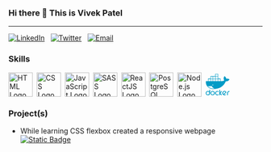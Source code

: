 ### Hi there 👋 This is Vivek Patel

________________________________________________________________


[![LinkedIn](https://img.shields.io/badge/LinkedIn-0077B5?style=for-the-badge&logo=linkedin&logoColor=white)](https://www.linkedin.com/in/patelvivek7879/)
&nbsp;
[![Twitter](https://img.shields.io/badge/Twitter-1DA1F2?style=for-the-badge&logo=twitter&logoColor=white)](https://twitter.com/patelvivek7879)
&nbsp;
[![Email](https://img.shields.io/badge/Email-0077B5?style=for-the-badge&logo=gmail)](mailto:patelvivek7879@gmail.com)


### Skills
<div style="display:flex;">
  <img src="https://upload.wikimedia.org/wikipedia/commons/6/61/HTML5_logo_and_wordmark.svg" alt="HTML Logo" width="48" height="48"> &nbsp;&nbsp;
  <img src="https://upload.wikimedia.org/wikipedia/commons/d/d5/CSS3_logo_and_wordmark.svg" alt="CSS Logo" width="48" height="48"> &nbsp;&nbsp;
  <img src="https://upload.wikimedia.org/wikipedia/commons/9/99/Unofficial_JavaScript_logo_2.svg" alt="JavaScript Logo" width="48" height="48"> &nbsp;&nbsp;
  <img src="https://upload.wikimedia.org/wikipedia/commons/9/96/Sass_Logo_Color.svg" alt="SASS Logo" width="48" height="48"> &nbsp;&nbsp;
  <img src="https://upload.wikimedia.org/wikipedia/commons/a/a7/React-icon.svg" alt="ReactJS Logo" width="48" height="48"> &nbsp;&nbsp;
  <img src="https://upload.wikimedia.org/wikipedia/commons/2/29/Postgresql_elephant.svg" alt="PostgreSQL Logo" width="48" height="48"> &nbsp;&nbsp;
  <img src="https://upload.wikimedia.org/wikipedia/commons/d/d9/Node.js_logo.svg" alt="Node.js Logo" width="48" height="48"> &nbsp;&nbsp;
  <svg xmlns="http://www.w3.org/2000/svg" height="48" width="48" viewBox="0 0 128 128" id="docker"><path fill="#019BC6" d="M86 118.4c0-.3.1-.6 0-.9-.2-.3-.3-.5-.5-.7-.5-.6-1-1.1-1.6-1.7l-5.9-6 4.6-4.7 2.5-2.7c.4-.4.9-1.2.9-1.8v-.4c0-.9-.4-1.4-1.3-1.6l.2.1h-.7c-.6 0-2.3 1.6-2.7 2.1-1.5 1.5-2.5 2.9-4.5 4.4v-11.9c0-1.1-.6-1.6-1.7-1.6h-.3c-1.1 0-2 .5-2 1.6v25.9c0 1.1.9 1.5 2 1.5h.3c1.1 0 1.7-.5 1.7-1.5v-4.6l3 2.9c.9.9 1.8 1.5 2.6 2.3.4.4 1.2.9 1.8.9h.3c1 0 1.3-.5 1.5-1.3l-.2.1v-.4zM125.1 98h-.4c-2.2 0-4.2.6-6 1.9-3 2.2-4.7 5.1-4.7 8.9v9.8c0 1.1.4 1.4 1.5 1.4h.3c1.1 0 2.2-.4 2.2-1.4v-9.2c0-2 .4-3.9 1.9-5.4 1.2-1.2 2.7-2.2 4.4-2.2 1.3 0 2.8-.3 2.8-1.9 0-1.2-.9-1.9-2-1.9zM109.7 103c-1.1-1.8-2.6-3.2-4.5-4.1-3.5-1.7-7.2-1.9-10.6.1l-.5.3c-1.4.8-2.6 1.8-3.5 3.1-2.6 3.8-2.9 8.1-.6 12.1l.2.4c1 1.7 2.3 3.1 4 4 3.6 2 7.5 2.2 11.1.2l.3-.2c1-.6 1.2-1.6.7-2.6-.2-.4-.6-.7-1-.9h-.2c-.7-.1-2.6.7-3.3 1-1.4.2-3 .3-4.4-.2l7.6-6.6c1.1-1 2.3-2.1 3.5-3 1-.8 2-1.9 1.2-3.3v-.3zm-6.9 3.6l-8.5 7.3c-.3-.3-.5-.7-.7-1-.6-1-1-2.2-1-3.4-.1-3 1-5.5 3.7-7 2-1.2 4.2-1.4 6.4-.6 1.1.4 2.4 1.1 3.1 2.1-1 .9-2.1 1.7-3 2.6zM22 91h-.3c-1.1 0-1.7.4-1.7 1.5v8.1c-2-1.8-4.4-2.5-7.2-2.5h-.8c-1.9 0-3.7.3-5.4 1.3-3.6 2.1-5.6 5.2-5.6 9.4v.8c0 1.9.5 3.5 1.5 5.2 2.1 3.6 5.4 5.4 9.5 5.4h.8c1.9 0 3.9-.3 5.5-1.2 3.6-2.1 5.7-5.2 5.7-9.3v-17c0-1.3-.9-1.7-2-1.7zm-3.1 21.8c-1.5 2.5-3.7 3.9-6.6 3.9-1.2 0-2.4-.3-3.4-.9-2.6-1.4-4.1-3.7-4.1-6.7 0-1.1.2-2.1.7-3.1 1.4-2.9 3.7-4.5 6.9-4.5 1.6 0 3 .5 4.2 1.4 2.1 1.5 3.3 3.5 3.3 6.1.1 1.4-.3 2.6-1 3.8zM37.6 98h-.6c-1.9 0-3.8.3-5.4 1.3-3.6 2.1-5.6 5.2-5.6 9.4v.8c0 1.9.5 3.5 1.5 5.2 2.1 3.6 5.4 5.4 9.6 5.4h.8c1.9 0 3.8-.3 5.5-1.2 3.6-2.1 5.7-5.2 5.7-9.3v-.8c0-1.8-.6-3.3-1.4-4.8-2.2-4-5.7-6-10.1-6zm6.4 14.8c-1.5 2.4-3.6 3.9-6.5 3.9-1.3 0-2.6-.3-3.8-1-2.5-1.5-3.9-3.6-3.9-6.5 0-1.1.2-2.1.7-3.1 1.4-2.9 3.7-4.5 6.9-4.5 1.5 0 2.8.4 4 1.2 2.2 1.5 3.5 3.6 3.5 6.3.1 1.2-.2 2.5-.9 3.7zM68.5 99.4l-.1.1c-1.7-1.1-3.6-1.5-5.6-1.5h-.8c-1.9 0-3.8.3-5.4 1.3-3.6 2.1-5.6 5.2-5.6 9.3v.8c0 1 .2 1.9.4 2.9 1.6 5.5 5.9 8.6 11.7 8.2 1.6-.1 5.9-.6 5.9-3v-.4c0-.9-.7-1.7-1.5-1.9l-.1-.2h-.7l-.2.3c-.9.4-2.4 1.2-3.4 1.2-1.2 0-2.5 0-3.6-.6-2.9-1.4-4.6-3.7-4.6-6.9 0-1.1.2-2.1.7-3.1 1.4-2.8 3.7-4.6 6.9-4.5.6 0 1.7.3 2.3.6.5.2 1.8 1 2.4 1h.2l.1-.2c.9-.2 1.6-.9 1.6-1.8v-.4c0-.4-.2-.7-.4-1l-.2-.2zM5.8 68.2l.1.2c7.9 13.4 21.7 19 36.8 19 29.2 0 53.3-13.1 64.3-40.6 7.4.4 15-1.8 18.6-8.9l.9-1.8-1.8-1c-4.3-2.5-10-2.8-14.8-1.4-.6-5.2-4-9.7-8-12.9l-1.6-1.3-1.3 1.6c-2.7 3.1-3.5 8.3-3.1 12.3.3 2.9 1.2 5.9 3 8.3-1.4.8-2.9 1.9-4.3 2.4-2.8 1-5.9 2-8.9 2h-6.7v-14.1h-13v-25h-15v12h-25v13h-13v14h-11.2l-.2 1.5c-.5 6.4.3 12.6 3 18.5l1.2 2.2zm60.2-33.2h11v11h-11v-11zm-13-26h11v11h-11v-11zm0 13h11v11h-11v-11zm0 13h11v11h-11v-11zm-13-13h11v11h-11v-11zm0 13h11v11h-11v-11zm1.1 31.2c0 1.7-1.4 3.1-3.1 3.1-1.7 0-3.1-1.4-3.1-3.1 0-1.7 1.4-3.1 3.1-3.1 1.7.1 3.1 1.4 3.1 3.1zm-13.1-44.2h10v11h-10v-11zm0 13h10v11h-10v-11zm-13 0h11v11h-11v-11zm2.4 38c1.6 0 3.2 0 4.7-.1 3.9-.2 7.3-.7 10.1-1.5 2.3 5.3 6.5 10.2 14 13.8l-3.5.1c-15.8-.1-24.3-5.4-31.3-12.4 2.1.1 4.1.1 6 .1zM38 68.4c1.2 0 2.2-1 2.2-2.2 0-.3-.1-.6-.2-.8-.2.3-.4.5-.8.5-.5 0-.9-.4-.9-.9 0-.3.2-.6.4-.8-.1-.1-.4-.2-.7-.2-1.2 0-2.2 1-2.2 2.2.1 1.2 1 2.2 2.2 2.2z"></path></svg>
</div>

### Project(s) 

- While learning CSS flexbox created a responsive webpage [![Static Badge](https://img.shields.io/badge/Live-blue)](https://patelvivek7879.github.io/trillo-flex-box/)

